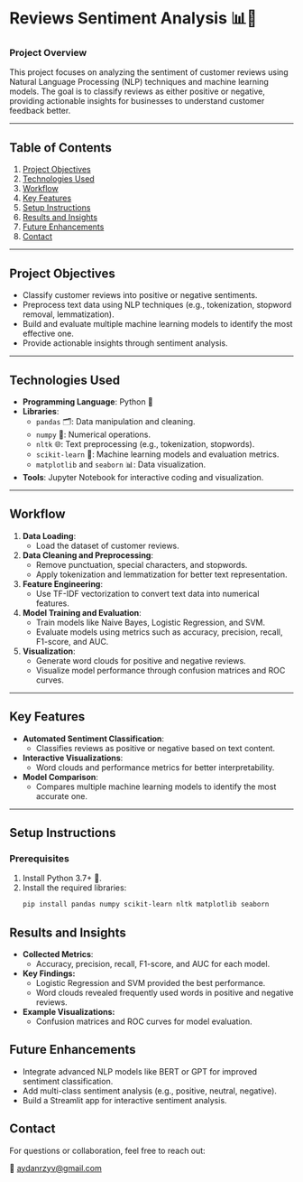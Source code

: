 # Reviews Sentiment Analysis 📊📝

### Project Overview
This project focuses on analyzing the sentiment of customer reviews using Natural Language Processing (NLP) techniques and machine learning models. The goal is to classify reviews as either positive or negative, providing actionable insights for businesses to understand customer feedback better.

---

## Table of Contents
1. [Project Objectives](#project-objectives)
2. [Technologies Used](#technologies-used)
3. [Workflow](#workflow)
4. [Key Features](#key-features)
5. [Setup Instructions](#setup-instructions)
6. [Results and Insights](#results-and-insights)
7. [Future Enhancements](#future-enhancements)
8. [Contact](#contact)

---

## Project Objectives
- Classify customer reviews into positive or negative sentiments.
- Preprocess text data using NLP techniques (e.g., tokenization, stopword removal, lemmatization).
- Build and evaluate multiple machine learning models to identify the most effective one.
- Provide actionable insights through sentiment analysis.

---

## Technologies Used
- **Programming Language**: Python 🐍
- **Libraries**:
  - `pandas` 🗂️: Data manipulation and cleaning.
  - `numpy` 🔢: Numerical operations.
  - `nltk` 🌐: Text preprocessing (e.g., tokenization, stopwords).
  - `scikit-learn` 🧠: Machine learning models and evaluation metrics.
  - `matplotlib` and `seaborn` 📊: Data visualization.
- **Tools**: Jupyter Notebook for interactive coding and visualization.

---

## Workflow
1. **Data Loading**:
   - Load the dataset of customer reviews.
2. **Data Cleaning and Preprocessing**:
   - Remove punctuation, special characters, and stopwords.
   - Apply tokenization and lemmatization for better text representation.
3. **Feature Engineering**:
   - Use TF-IDF vectorization to convert text data into numerical features.
4. **Model Training and Evaluation**:
   - Train models like Naive Bayes, Logistic Regression, and SVM.
   - Evaluate models using metrics such as accuracy, precision, recall, F1-score, and AUC.
5. **Visualization**:
   - Generate word clouds for positive and negative reviews.
   - Visualize model performance through confusion matrices and ROC curves.

---

## Key Features
- **Automated Sentiment Classification**:
  - Classifies reviews as positive or negative based on text content.
- **Interactive Visualizations**:
  - Word clouds and performance metrics for better interpretability.
- **Model Comparison**:
  - Compares multiple machine learning models to identify the most accurate one.

---

## Setup Instructions
### Prerequisites
1. Install Python 3.7+ 🐍.
2. Install the required libraries:
   ```bash
   pip install pandas numpy scikit-learn nltk matplotlib seaborn


## Results and Insights

- **Collected Metrics**:
  - Accuracy, precision, recall, F1-score, and AUC for each model.
- **Key Findings:**
  - Logistic Regression and SVM provided the best performance.
  - Word clouds revealed frequently used words in positive and negative reviews.
- **Example Visualizations:**
  - Confusion matrices and ROC curves for model evaluation.

## Future Enhancements
- Integrate advanced NLP models like BERT or GPT for improved sentiment classification.
- Add multi-class sentiment analysis (e.g., positive, neutral, negative).
- Build a Streamlit app for interactive sentiment analysis.

## Contact
For questions or collaboration, feel free to reach out:

📧 aydanrzyv@gmail.com
